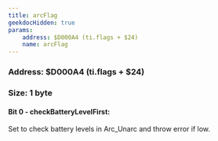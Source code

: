 ```yaml
---
title: arcFlag
geekdocHidden: true
params:
    address: $D000A4 (ti.flags + $24)
    name: arcFlag
---
```


### Address: $D000A4 (ti.flags + $24)

### Size: 1 byte

#### Bit 0 - checkBatteryLevelFirst:
Set to check battery levels in Arc_Unarc and throw error if low.
